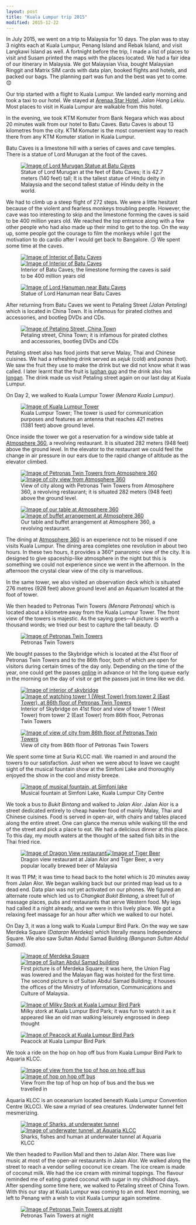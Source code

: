 ```yaml
---
layout: post
title: "Kuala Lumpur trip 2015"
modified: 2015-12-22
---
```


In July 2015, we went on a trip to Malaysia for 10 days. The plan was to
stay 3 nights each at Kuala Lumpur, Penang Island and Rebak Island, and
visit Langkawi Island as well. A fortnight before the trip, I made a
list of places to visit and Susam printed the maps with the places
located. We had a fair idea of our itinerary in Malaysia. We got
Malaysian Visa, bought Malaysian Ringgit and Matrix SIM cards with data
plan, booked flights and hotels, and packed our bags. The planning part
was fun and the best was yet to come. &#x1f60a;

Our trip started with a flight to Kuala Lumpur. We landed early morning
and took a taxi to our hotel. We stayed at [Arenaa Star Hotel][ASH],
*Jalan Hang Lekiu*. Most places to visit in Kuala Lumpur are walkable
from this hotel.

[ASH]: http://www.tripadvisor.in/Hotel_Review-g298570-d3800051-Reviews-Arenaa_Star_Hotel-Kuala_Lumpur_Wilayah_Persekutuan.html

In the evening, we took KTM Komuter from Bank Negara which was about 20
minutes walk from our hotel to Batu Caves. Batu Caves is about 13
kilometres from the city. KTM Komuter is the most convenient way to
reach there from any KTM Komuter station in Kuala Lumpur.

Batu Caves is a limestone hill with a series of caves and cave temples.
There is a statue of Lord Murugan at the foot of the caves.

<figure id="one-up">
     <a href="{{site.url}}/img/kuala-lumpur-trip-2015/murugan-statue.jpg"
       target="_blank"><img
            src="{{site.url}}/img/kuala-lumpur-trip-2015/murugan-statue-small.jpg"
            alt="Image of Lord Murugan Statue at Batu Caves"></a>
    <figcaption>Statue of Lord Murugan at the feet of Batu Caves; it is
    42.7 meters (140 feet) tall; It is the tallest statue of Hindu deity
    in Malaysia and the second tallest statue of Hindu deity in the
    world.</figcaption>
</figure>

We had to climb up a steep flight of 272 steps. We were a little
hesitant because of the violent and fearless monkeys troubling people.
However, the cave was too interesting to skip and the limestone forming
the caves is said to be 400 million years old. We reached the top
entrance along with a few other people who had also made up their mind
to get to the top. On the way up, some people got the courage to film
the monkeys while I got the motivation to do cardio after I would get
back to Bangalore. &#x1f60f; We spent some time at the caves.

<figure id="two-up">
    <a href="{{site.url}}/img/kuala-lumpur-trip-2015/batu-caves-interior.jpg"
       target="_blank"><img
            src="{{site.url}}/img/kuala-lumpur-trip-2015/batu-caves-interior-small.jpg"
            alt="Image of Interior of Batu Caves"></a><!--
    --><a href="{{site.url}}/img/kuala-lumpur-trip-2015/sky-from-batu-caves-interior.jpg"
       target="_blank"><img
            src="{{site.url}}/img/kuala-lumpur-trip-2015/sky-from-batu-caves-interior-small.jpg"
            alt="Image of Interior of Batu Caves"></a>
    <figcaption>Interior of Batu Caves; the limestone forming the caves
    is said to be 400 million years old</figcaption>
</figure>

<figure id="one-up">
    <a href="{{site.url}}/img/kuala-lumpur-trip-2015/hanuman-statue.jpg"
       target="_blank"><img
            src="{{site.url}}/img/kuala-lumpur-trip-2015/hanuman-statue-small.jpg"
            alt="Image of Lord Hanuman near Batu Caves"></a>
   <figcaption>Statue of Lord Hanuman near Batu Caves</figcaption>
</figure>

After returning from Batu Caves we went to Petaling Street *(Jalan
Petaling)* which is located in China Town. It is infamous for pirated
clothes and accessories, and bootleg DVDs and CDs.

<figure id="one-up">
     <a href="{{site.url}}/img/kuala-lumpur-trip-2015/petaling-street.jpg"
       target="_blank"><img
            src="{{site.url}}/img/kuala-lumpur-trip-2015/petaling-street-small.jpg"
            alt="Image of Petaling Street, China Town"></a>
    <figcaption>Petaling street, China Town; it is infamous for pirated
    clothes and accessories, bootleg DVDs and CDs</figcaption>
</figure>

Petaling street also has food joints that serve Malay, Thai and Chinese
cuisines. We had a refreshing drink served as *sejuk* (cold) and *panas*
(hot). We saw the fruit they use to make the drink but we did not know
what it was called. I later learnt that the fruit is [luohan guo][LG]
and the drink also has [longan][L]. The drink made us visit Petaling
street again on our last day at Kuala Lumpur.

[LG]: https://en.wikipedia.org/wiki/Siraitia_grosvenorii
[L]: https://en.wikipedia.org/wiki/Longan

On Day 2, we walked to Kuala Lumpur Tower *(Menara Kuala Lumpur)*.

<figure id="one-up">
     <a href="{{site.url}}/img/kuala-lumpur-trip-2015/kuala-lumpur-tower.jpg"
       target="_blank"><img
            src="{{site.url}}/img/kuala-lumpur-trip-2015/kuala-lumpur-tower-small.jpg"
            alt="Image of Kuala Lumpur Tower"></a>
    <figcaption>Kuala Lumpur Tower; The tower is used for communication
    purposes and features an antenna that reaches 421 metres (1381 feet)
    above ground level.</figcaption>
</figure>

Once inside the tower we got a reservation for a window side table at
[Atmosphere 360](http://www.atmosphere360.com.my/), a revolving
restaurant. It is situated 282 meters (948 feet) above the ground level. In
the elevator to the restaurant we could feel the change in air pressure
in our ears due to the rapid change of altitude as the elevator climbed.

<figure id="two-up">
    <a href="{{site.url}}/img/kuala-lumpur-trip-2015/view-of-petronas-twin-towers-from-atmosphere360.jpg"
       target="_blank"><img
            src="{{site.url}}/img/kuala-lumpur-trip-2015/view-of-petronas-twin-towers-from-atmosphere360-small.jpg"
            alt="Image of Petronas Twin Towers from Atmosphere 360"></a><!--
    --><a href="{{site.url}}/img/kuala-lumpur-trip-2015/view-of-city-from-atmosphere360.jpg"
       target="_blank"><img
            src="{{site.url}}/img/kuala-lumpur-trip-2015/view-of-city-from-atmosphere360-small.jpg"
            alt="Image of city view from Atmosphere 360"></a>
    <figcaption>View of city along with Petronas Twin Towers from
    Atmosphere 360, a revolving restaurant; it is situated 282 meters
    (948 feet) above the ground level.</figcaption>
</figure>

<figure id="two-up">
    <a href="{{site.url}}/img/kuala-lumpur-trip-2015/our-table-at-atmosphere360.jpg"
       target="_blank"><img
            src="{{site.url}}/img/kuala-lumpur-trip-2015/our-table-at-atmosphere360-small.jpg"
            alt="Image of our table at Atmosphere 360"></a><!--
    --><a href="{{site.url}}/img/kuala-lumpur-trip-2015/buffet-at-atmosphere360.jpg"
       target="_blank"><img
            src="{{site.url}}/img/kuala-lumpur-trip-2015/buffet-at-atmosphere360-small.jpg"
            alt="Image of buffet arrangement at Atmosphere 360"></a>
    <figcaption>Our table and buffet arrangement at Atmosphere 360, a
    revolving restaurant.</figcaption>
</figure>

The dining at [Atmosphere 360](http://www.atmosphere360.com.my/) is an
experience not to be missed if one visits Kuala Lumpur. The dining area
completes one revolution in about two hours. In these two hours, it
provides a 360&deg; panaromic view of the city. It is designed to give
spaceship-like atmosphere in the night but this is something we could
not experience since we went in the afternoon. In the afternoon the
crystal clear view of the city is marvellous.

In the same tower, we also visited an observation deck which is situated
276 metres (928 feet) above ground level and an Aquarium located at the
foot of tower.

We then headed to Petronas Twin Towers *(Menara Petronas)* which is
located about a kilometre away from the Kuala Lumpur Tower. The front
view of the towers is majestic. As the saying goes&mdash;A picture is
worth a thousand words; we tried our best to capture the tall beauty.
&#x1f60a;

<figure id="one-up">
     <a href="{{site.url}}/img/kuala-lumpur-trip-2015/petronas-twin-towers.jpg"
       target="_blank"><img
            src="{{site.url}}/img/kuala-lumpur-trip-2015/petronas-twin-towers-small.jpg"
            alt="Image of Petronas Twin Towers"></a>
    <figcaption>Petronas Twin Towers</figcaption>
</figure>

We bought passes to the Skybridge which is located at the 41st floor of
Petronas Twin Towers and to the 86th floor, both of which are open for
visitors during certain times of the day only. Depending on the time of
the year, one could get the passes [online][ETICKET] in advance or hit
the long queue early in the morning on the day of visit or get the
passes just in time like we did.

[ETICKET]: https://eticket.petronastwintowers.com.my/

<figure id="two-up">
    <a href="{{site.url}}/img/kuala-lumpur-trip-2015/interior-of-skybridge.jpg"
       target="_blank"><img
            src="{{site.url}}/img/kuala-lumpur-trip-2015/interior-of-skybridge-small.jpg"
            alt="Image of interior of skybridge"></a><!--
    --><a href="{{site.url}}/img/kuala-lumpur-trip-2015/viewing-tower1-from-tower2.jpg"
       target="_blank"><img
            src="{{site.url}}/img/kuala-lumpur-trip-2015/viewing-tower1-from-tower2-small.jpg"
            alt="Image of watching tower 1 (West Tower) from tower 2
            (East Tower), at 86th floor of Petronas Twin Towers"></a>
    <figcaption>Interior of Skybridge on 41st floor and view of tower 1
    (West Tower) from tower 2 (East Tower) from 86th floor, Petronas
    Twin Towers</figcaption>
</figure>

<figure id="one-up">
     <a href="{{site.url}}/img/kuala-lumpur-trip-2015/view-of-city-from-86thfloor-petronas-twin-towers.jpg"
       target="_blank"><img
            src="{{site.url}}/img/kuala-lumpur-trip-2015/view-of-city-from-86thfloor-petronas-twin-towers-small.jpg"
            alt="Image of view of city from 86th floor of Petronas Twin
            Towers"></a>
    <figcaption>View of city from 86th floor of Petronas Twin
    Towers</figcaption>
</figure>

We spent some time at Suria KLCC mall. We roamed in and around the
towers to our satisfaction. Just when we were about to leave we caught
sight of the musical fountain show at the Simfoni Lake and thoroughly
enjoyed the show in the cool and misty breeze.

<figure id="one-up">
     <a href="{{site.url}}/img/kuala-lumpur-trip-2015/musical-fountain-simfoni-lake.jpg"
       target="_blank"><img
            src="{{site.url}}/img/kuala-lumpur-trip-2015/musical-fountain-simfoni-lake-small.jpg"
            alt="Image of musical fountain, at Simfoni lake"></a>
    <figcaption>Musical fountain at Simfoni Lake, Kuala Lumpur
    City Centre</figcaption>
</figure>

We took a bus to *Bukit Bintang* and walked to *Jalan Alor*. Jalan Alor
is a street dedicated entirely to cheap hawker food of mainly Malay,
Thai and Chinese cuisines. Food is served in open-air, with chairs and
tables placed along the entire street. One can glance the menus while
walking till the end of the street and pick a place to eat. We had a
delicious dinner at this place. To this day, my mouth waters at the
thought of the salted fish bits in the Thai fried rice.

<figure id="two-up">
    <a href="{{site.url}}/img/kuala-lumpur-trip-2015/dragon-view-restaurant-at-jalan-alor.jpg"
       target="_blank"><img
            src="{{site.url}}/img/kuala-lumpur-trip-2015/dragon-view-restaurant-at-jalan-alor-small.jpg"
            alt="Image of Dragon View restaurant"></a><!--
    --><a href="{{site.url}}/img/kuala-lumpur-trip-2015/tiger-beer-jalan-alor.jpg"
       target="_blank"><img
            src="{{site.url}}/img/kuala-lumpur-trip-2015/tiger-beer-jalan-alor-small.jpg"
            alt="Image of Tiger Beer"></a>
    <figcaption>Dragon view restaurant at Jalan Alor and Tiger Beer, a
    very popular locally brewed beer of Malaysia</figcaption>
</figure>

It was 11 PM; it was time to head back to the hotel which is 20 minutes
away from Jalan Alor. We began walking back but our printed map lead us
to a dead end. Data plan was not yet activated on our phones. We figured
an alternate route which led us to *Changkat Bukit Bintang*, a street
full of massage places, pubs and restaurants that serve Western food. My
legs had called it a night already, and we were in this lively place.
We got a relaxing feet massage for an hour after which we walked to our
hotel.

On Day 3, it was a long walk to Kuala Lumpur Bird Park. On the way we
saw Merdeka Square *(Dataran Merdeka)* which literally means
Independence Square. We also saw Sultan Abdul Samad Building *(Bangunan
Sultan Abdul Samad)*.

<figure id="two-up">
    <a href="{{site.url}}/img/kuala-lumpur-trip-2015/merdeka-square.jpg"
       target="_blank"><img
            src="{{site.url}}/img/kuala-lumpur-trip-2015/merdeka-square-small.jpg"
            alt="Image of Merdeka Square"></a><!--
    --><a href="{{site.url}}/img/kuala-lumpur-trip-2015/sultan-abdul-samad-building.jpg"
       target="_blank"><img
            src="{{site.url}}/img/kuala-lumpur-trip-2015/sultan-abdul-samad-building-small.jpg"
            alt="Image of Sultan Abdul Samad building"></a>
    <figcaption>First picture is of Merdeka Square; it was here, the
    Union Flag was lowered and the Malayan flag was hoisted for the
    first time. The second picture is of Sultan Abdul Samad Building; it
    houses the offices of the Ministry of Information, Communications
    and Culture of Malaysia.</figcaption>
</figure>

<figure id="one-up">
    <a href="{{site.url}}/img/kuala-lumpur-trip-2015/milky-stork-kuala-lumpur-bird-park.jpg"
       target="_blank"><img
            src="{{site.url}}/img/kuala-lumpur-trip-2015/milky-stork-kuala-lumpur-bird-park-small.jpg"
            alt="Image of Milky Stork at Kuala Lumpur Bird Park"></a>
    <figcaption>Milky stork at Kuala Lumpur Bird Park; it was fun to
    watch it as it appeared like an old man walking leisurely engrossed
    in deep thought</figcaption>
</figure>

<figure id="one-up">
    <a href="{{site.url}}/img/kuala-lumpur-trip-2015/peacock-kuala-lumpur-bird-park.jpg"
       target="_blank"><img
            src="{{site.url}}/img/kuala-lumpur-trip-2015/peacock-kuala-lumpur-bird-park-small.jpg"
            alt="Image of Peacock at Kuala Lumpur Bird Park"></a>
    <figcaption>Peacock at Kuala Lumpur Bird Park</figcaption>
</figure>

We took a ride on the hop on hop off bus from Kuala Lumpur Bird Park to
Aquaria KLCC. 

<figure id="two-up">
    <a href="{{site.url}}/img/kuala-lumpur-trip-2015/view-from-top-of-hop-on-hop-off-bus.jpg"
       target="_blank"><img
            src="{{site.url}}/img/kuala-lumpur-trip-2015/view-from-top-of-hop-on-hop-off-bus-small.jpg"
            alt="Image of view from the top of hop on hop off bus"></a><!--
    --><a href="{{site.url}}/img/kuala-lumpur-trip-2015/hop-on-hop-off-bus.jpg"
       target="_blank"><img
            src="{{site.url}}/img/kuala-lumpur-trip-2015/hop-on-hop-off-bus-small.jpg"
            alt="Image of hop on hop off bus"></a>
    <figcaption>View from the top of hop on hop of bus and the bus we
    travelled in</figcaption>
</figure>

Aquaria KLCC is an oceanarium located beneath Kuala Lumpur Convention
Centre (KLCC). We saw a myriad of sea creatures. Underwater tunnel felt
mesmerizing.

<figure id="two-up">
    <a href="{{site.url}}/img/kuala-lumpur-trip-2015/sharks-at-underwater-tunnel-aquaria-klcc.jpg"
       target="_blank"><img
            src="{{site.url}}/img/kuala-lumpur-trip-2015/sharks-at-underwater-tunnel-aquaria-klcc-small.jpg"
            alt="Image of Sharks, at underwater tunnel"></a><!--
    --><a href="{{site.url}}/img/kuala-lumpur-trip-2015/underwater-tunnel-at-aquaria-klcc.jpg"
       target="_blank"><img
            src="{{site.url}}/img/kuala-lumpur-trip-2015/underwater-tunnel-at-aquaria-klcc-small.jpg"
            alt="Image of underwater tunnel, at Aquaria KLCC"></a>
    <figcaption>Sharks, fishes and human at underwater tunnel at Aquaria
    KLCC</figcaption>
</figure>

We then headed to Pavilion Mall and then to Jalan Alor. There was live
music at most of the open-air restaurants in Jalan Alor. We walked along
the street to reach a vendor selling coconut ice cream. The ice cream is
made of coconut milk. We had the ice cream with minimal toppings. The
flavour reminded me of eating grated coconut with sugar in my childhood
days. After spending some time here, we walked to Petaling street of
China Town. With this our stay at Kuala Lumpur was coming to an end.
Next morning, we left to Penang with a wish to visit Kuala Lumpur again
sometime.

<figure id="one-up">
     <a href="{{site.url}}/img/kuala-lumpur-trip-2015/petronas-twin-towers-night.jpg"
       target="_blank"><img
            src="{{site.url}}/img/kuala-lumpur-trip-2015/petronas-twin-towers-night-small.jpg"
            alt="Image of Petronas Twin Towers at night"></a>
    <figcaption>Petronas Twin Towers at night</figcaption>
</figure>
